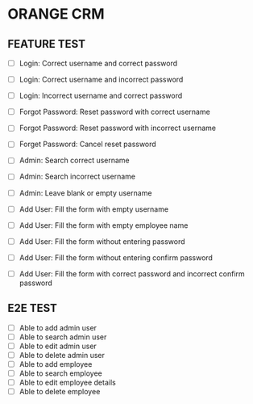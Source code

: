 # ORANGE CRM

## FEATURE TEST
- [ ] Login: Correct username and correct password
- [ ] Login: Correct username and incorrect password
- [ ] Login: Incorrect username and correct password
- [ ] Forgot Password: Reset password with correct username
- [ ] Forgot Password: Reset password with incorrect username
- [ ] Forget Password: Cancel reset password
- [ ] Admin: Search correct username
- [ ] Admin: Search incorrect username
- [ ] Admin: Leave blank or empty username
- [ ] Add User: Fill the form with empty username
- [ ] Add User: Fill the form with empty employee name
- [ ] Add User: Fill the form without entering password
- [ ] Add User: Fill the form without entering confirm password
- [ ] Add User: Fill the form with correct password and incorrect confirm password

      
## E2E TEST
- [ ] Able to add admin user
- [ ] Able to search admin user
- [ ] Able to edit admin user
- [ ] Able to delete admin user
- [ ] Able to add employee
- [ ] Able to search employee
- [ ] Able to edit employee details
- [ ] Able to delete employee
